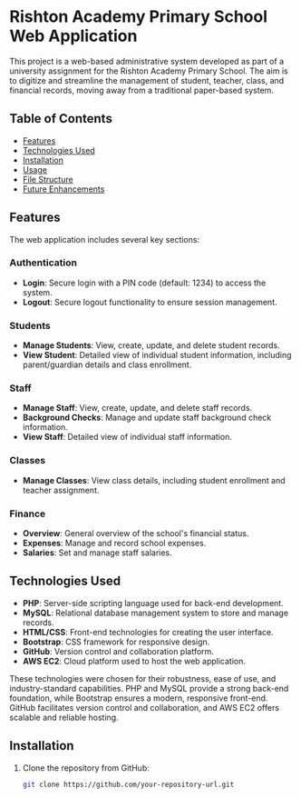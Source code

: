 # Rishton Academy Primary School Web Application

This project is a web-based administrative system developed as part of a university assignment for the Rishton Academy Primary School. The aim is to digitize and streamline the management of student, teacher, class, and financial records, moving away from a traditional paper-based system.

## Table of Contents
- [Features](#features)
- [Technologies Used](#technologies-used)
- [Installation](#installation)
- [Usage](#usage)
- [File Structure](#file-structure)
- [Future Enhancements](#future-enhancements)

## Features

The web application includes several key sections:

### Authentication
- **Login**: Secure login with a PIN code (default: 1234) to access the system.
- **Logout**: Secure logout functionality to ensure session management.

### Students
- **Manage Students**: View, create, update, and delete student records.
- **View Student**: Detailed view of individual student information, including parent/guardian details and class enrollment.

### Staff
- **Manage Staff**: View, create, update, and delete staff records.
- **Background Checks**: Manage and update staff background check information.
- **View Staff**: Detailed view of individual staff information.

### Classes
- **Manage Classes**: View class details, including student enrollment and teacher assignment.

### Finance
- **Overview**: General overview of the school's financial status.
- **Expenses**: Manage and record school expenses.
- **Salaries**: Set and manage staff salaries.

## Technologies Used

- **PHP**: Server-side scripting language used for back-end development.
- **MySQL**: Relational database management system to store and manage records.
- **HTML/CSS**: Front-end technologies for creating the user interface.
- **Bootstrap**: CSS framework for responsive design.
- **GitHub**: Version control and collaboration platform.
- **AWS EC2**: Cloud platform used to host the web application.

These technologies were chosen for their robustness, ease of use, and industry-standard capabilities. PHP and MySQL provide a strong back-end foundation, while Bootstrap ensures a modern, responsive front-end. GitHub facilitates version control and collaboration, and AWS EC2 offers scalable and reliable hosting.

## Installation

1. Clone the repository from GitHub:
   ```sh
   git clone https://github.com/your-repository-url.git

